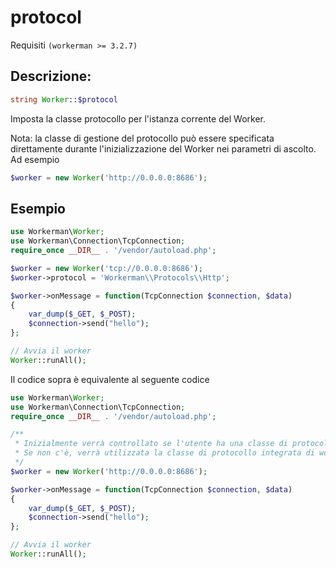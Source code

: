 # protocol
Requisiti ```(workerman >= 3.2.7)```

## Descrizione:
```php
string Worker::$protocol
```

Imposta la classe protocollo per l'istanza corrente del Worker.

Nota: la classe di gestione del protocollo può essere specificata direttamente durante l'inizializzazione del Worker nei parametri di ascolto. Ad esempio
```php
$worker = new Worker('http://0.0.0.0:8686');
```

## Esempio


```php
use Workerman\Worker;
use Workerman\Connection\TcpConnection;
require_once __DIR__ . '/vendor/autoload.php';

$worker = new Worker('tcp://0.0.0.0:8686');
$worker->protocol = 'Workerman\\Protocols\\Http';

$worker->onMessage = function(TcpConnection $connection, $data)
{
    var_dump($_GET, $_POST);
    $connection->send("hello");
};

// Avvia il worker
Worker::runAll();
```

Il codice sopra è equivalente al seguente codice


```php
use Workerman\Worker;
use Workerman\Connection\TcpConnection;
require_once __DIR__ . '/vendor/autoload.php';

/**
 * Inizialmente verrà controllato se l'utente ha una classe di protocollo personalizzata \Protocols\Http
 * Se non c'è, verrà utilizzata la classe di protocollo integrata di workerman Workerman\Protocols\Http
 */
$worker = new Worker('http://0.0.0.0:8686');

$worker->onMessage = function(TcpConnection $connection, $data)
{
    var_dump($_GET, $_POST);
    $connection->send("hello");
};

// Avvia il worker
Worker::runAll();
```
